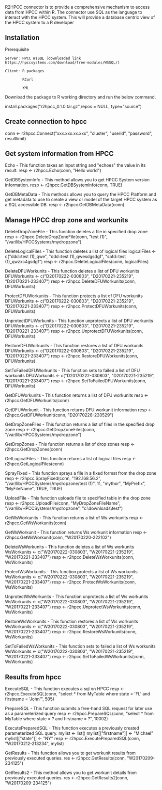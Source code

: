 R2HPCC connector is to provide a comprehensive mechanism to access data from HPCC within R. The connector use SQL as the language to interact with the HPCC system. This will provide a database centric view of the HPCC system to a R developer

Installation
------------
Prerequisite

	Server: HPCC WsSQL (downloaded link https://hpccsystems.com/download/free-modules/WSSQL/)
	
	Client: R packages
	
			RCurl
			
			XML
		
Download the package to  R working directory and run the below command.		

install.packages("r2hpcc_0.1.0.tar.gz",repos = NULL, type="source")


Create connection to hpcc
--------------------------
conn <- r2hpcc.Connect("xxx.xxx.xx.xxx", "cluster", "userid", "password", resultlimit)


Get system information from HPCC
----------------

Echo - This function takes an input string and "echoes" the value in its result.
resp <- r2hpcc.Echo(conn, "Hello world")

GetDBSystemInfo - This method allows you to get HPCC System version information.
resp <- r2hpcc.GetDBSystemInfo(conn, TRUE)

GetDBMetaData - This methods allows you to query the HPCC Platform and get metadata to use to create a view or model of the target HPCC system as a SQL accessible DB.
resp <- r2hpcc.GetDBMetaData(conn)


Manage HPCC drop zone and workunits
----------------
DeleteDropZoneFile - This function deletes a file in specified drop zone
resp <- r2hpcc.DeleteDropZoneFile(conn, "test (1)", "/var/lib/HPCCSystems/mydropzone")

DeleteLogicalFiles - This function deletes a list of logical files
logicalFiles <- c("ddd::test (1)_qwe", "ddd::test (1)_qwesdgsdgf", "safd::test (1)_qwzxc4gsdgf")
resp <- r2hpcc.DeleteLogicalFiles(conn, logicalFiles)

DeleteDFUWorkunits - This function deletes a list of DFU workunits
DFUWorkunits <- c("D20170222-030803", "D20170221-235219", "D20170221-233407")
resp <- r2hpcc.DeleteDFUWorkunits(conn, DFUWorkunits)

ProtectDFUWorkunits - This function protects a list of DFU workunits
DFUWorkunits <- c("D20170222-030803", "D20170221-235219", "D20170221-233407")
resp <- r2hpcc.ProtectDFUWorkunits(conn, DFUWorkunits)

UnprotectDFUWorkunits - This function unprotects a list of DFU workunits
DFUWorkunits <- c("D20170222-030803", "D20170221-235219", "D20170221-233407")
resp <- r2hpcc.UnprotectDFUWorkunits(conn, DFUWorkunits)

RestoreDFUWorkunits - This function restores a list of DFU workunits
DFUWorkunits <- c("D20170222-030803", "D20170221-235219", "D20170221-233407")
resp <- r2hpcc.RestoreDFUWorkunits(conn, DFUWorkunits)

SetToFailedDFUWorkunits - This function sets to failed a list of DFU workunits
DFUWorkunits <- c("D20170222-030803", "D20170221-235219", "D20170221-233407")
resp <- r2hpcc.SetToFailedDFUWorkunits(conn, DFUWorkunits)

GetDFUWorkunits - This function returns a list of DFU workunits
resp <- r2hpcc.GetDFUWorkunits(conn)

GetDFUWorkunit - This function returns DFU workunit information
resp <- r2hpcc.GetDFUWorkunit(conn, "D20170226-230529")

GetDropZoneFiles - This function returns a list of files in the specified drop zone
resp <- r2hpcc.GetDropZoneFiles(conn, "/var/lib/HPCCSystems/mydropzone")

GetDropZones - This function returns a list of drop zones
resp <- r2hpcc.GetDropZones(conn)

GetLogicalFiles - This function returns a list of logical files
resp <- r2hpcc.GetLogicalFiles(conn)

SprayFixed - This function sprays a file in a fixed format from the drop zone
resp <- r2hpcc.SprayFixed(conn, "192.168.56.2", "/var/lib/HPCCSystems/mydropzone/test (1)", 11, "mythor", "MyPrefix", "MyFileName", TRUE, TRUE)

UploadFile - This function uploads file to specified table in the drop zone
resp <- r2hpcc.UploadFile(conn, "MyDropZoneFileName", "/var/lib/HPCCSystems/mydropzone", "c:\\downloads\\test")

GetWsWorkunits - This function returns a list of Ws workunits
resp <- r2hpcc.GetWsWorkunits(conn)

GetWsWorkunit - This function returns Ws workunit information
resp <- r2hpcc.GetWsWorkunit(conn, "W20170220-222102")

DeleteWsWorkunits - This function deletes a list of Ws workunits
WsWorkunits <- c("W20170222-030803", "W20170221-235219", "W20170221-233407")
resp <- r2hpcc.DeleteWsWorkunits(conn, WsWorkunits)

ProtectWsWorkunits - This function protects a list of Ws workunits
WsWorkunits <- c("W20170222-030803", "W20170221-235219", "W20170221-233407")
resp <- r2hpcc.ProtectWsWorkunits(conn, WsWorkunits)

UnprotectWsWorkunits - This function unprotects a list of Ws workunits
WsWorkunits <- c("W20170222-030803", "W20170221-235219", "W20170221-233407")
resp <- r2hpcc.UnprotectWsWorkunits(conn, WsWorkunits)

RestoreWsWorkunits - This function restores a list of Ws workunits
WsWorkunits <- c("W20170222-030803", "W20170221-235219", "W20170221-233407")
resp <- r2hpcc.RestoreWsWorkunits(conn, WsWorkunits)

SetToFailedWsWorkunits - This function sets to failed a list of Ws workunits
WsWorkunits <- c("W20170222-030803", "W20170221-235219", "W20170221-233407")
resp <- r2hpcc.SetToFailedWsWorkunits(conn, WsWorkunits)


Results from hpcc
-----------------
ExecuteSQL - This function executes a sql on HPCC
resp <- r2hpcc.ExecuteSQL(conn, "select * from MyTable where state = 'FL' and firstname = 'John'", 505)

PrepareSQL - This function submits a free-hand SQL request for later use as a parameterized query
resp <- r2hpcc.PrepareSQL(conn, "select * from MyTable where state = ? and firstname = ?", 10002)

ExecutePreparedSQL - This function executes a previously created parameterized SQL query.
mylist <- list()
mylist[["firstname"]] <- "Michael"
mylist[["state"]] <- "NY"
resp <- r2hpcc.ExecutePreparedSQL(conn, "W20170212-213234", mylist)

GetResults - This function allows you to get workunit results from previously executed queries.
res <- r2hpcc.GetResults(conn, "W20170209-234125")

GetResults2 - This method allows you to get workunit details from previously executed queries.
res <- r2hpcc.GetResults2(conn, "W20170209-234125")